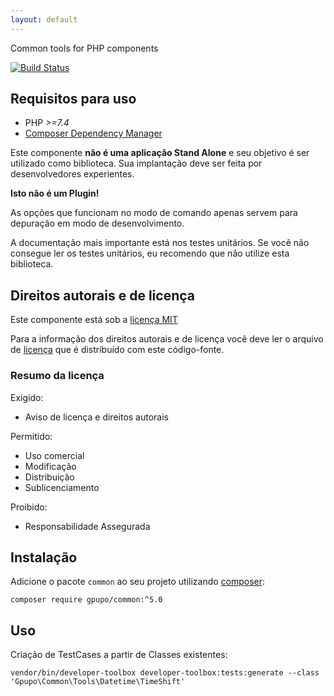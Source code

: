 ```yaml
---
layout: default
---
```

Common tools for PHP components

[![Build Status](https://secure.travis-ci.org/gpupo/common.png?branch=master)](http://travis-ci.org/gpupo/common)


## Requisitos para uso

* PHP *>=7.4*
* [Composer Dependency Manager](http://getcomposer.org)

Este componente **não é uma aplicação Stand Alone** e seu objetivo é ser utilizado como biblioteca.
Sua implantação deve ser feita por desenvolvedores experientes.

**Isto não é um Plugin!**

As opções que funcionam no modo de comando apenas servem para depuração em modo de
desenvolvimento.

A documentação mais importante está nos testes unitários. Se você não consegue ler os testes unitários, eu recomendo que não utilize esta biblioteca.


## Direitos autorais e de licença

Este componente está sob a [licença MIT](https://github.com/gpupo/common-sdk/blob/master/LICENSE)

Para a informação dos direitos autorais e de licença você deve ler o arquivo
de [licença](https://github.com/gpupo/common-sdk/blob/master/LICENSE) que é distribuído com este código-fonte.

### Resumo da licença

Exigido:

- Aviso de licença e direitos autorais

Permitido:

- Uso comercial
- Modificação
- Distribuição
- Sublicenciamento

Proibido:

- Responsabilidade Assegurada

## Instalação

Adicione o pacote ``common`` ao seu projeto utilizando [composer](http://getcomposer.org):

    composer require gpupo/common:^5.0

## Uso

Criação de TestCases a partir de Classes existentes:

	vendor/bin/developer-toolbox developer-toolbox:tests:generate --class 'Gpupo\Common\Tools\Datetime\TimeShift'
